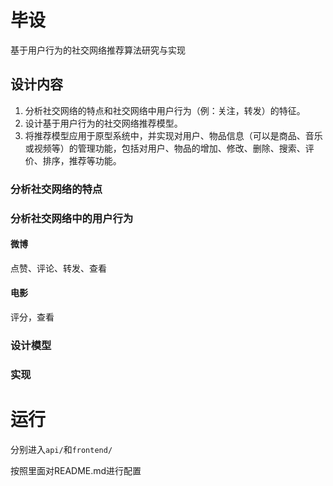 # 毕设
基于用户行为的社交网络推荐算法研究与实现

## 设计内容
1. 分析社交网络的特点和社交网络中用户行为（例：关注，转发）的特征。 
2. 设计基于用户行为的社交网络推荐模型。
3. 将推荐模型应用于原型系统中，并实现对用户、物品信息（可以是商品、音乐或视频等）的管理功能，包括对用户、物品的增加、修改、删除、搜索、评价、排序，推荐等功能。

### 分析社交网络的特点

### 分析社交网络中的用户行为
#### 微博
点赞、评论、转发、查看
#### 电影
评分，查看
### 设计模型

### 实现

# 运行
分别进入`api/`和`frontend/`

按照里面对README.md进行配置
    
